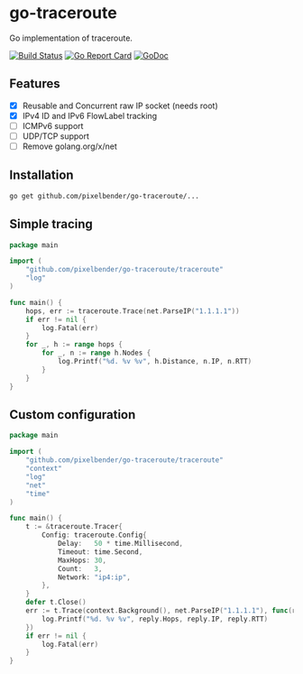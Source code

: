 # go-traceroute

Go implementation of traceroute.

[![Build Status](https://api.travis-ci.org/pixelbender/go-traceroute.svg)](https://travis-ci.org/pixelbender/go-traceroute)
[![Go Report Card](https://goreportcard.com/badge/github.com/pixelbender/go-traceroute)](https://goreportcard.com/report/github.com/pixelbender/go-traceroute)
[![GoDoc](https://godoc.org/github.com/pixelbender/go-traceroute?status.svg)](https://godoc.org/github.com/pixelbender/go-traceroute/traceroute)

## Features

- [x] Reusable and Concurrent raw IP socket (needs root)
- [x] IPv4 ID and IPv6 FlowLabel tracking
- [ ] ICMPv6 support
- [ ] UDP/TCP support
- [ ] Remove golang.org/x/net

## Installation

```sh
go get github.com/pixelbender/go-traceroute/...
```

## Simple tracing

```go
package main

import (
	"github.com/pixelbender/go-traceroute/traceroute"
	"log"
)

func main() {
    hops, err := traceroute.Trace(net.ParseIP("1.1.1.1"))
    if err != nil {
        log.Fatal(err)
    }
    for _, h := range hops {
        for _, n := range h.Nodes {
            log.Printf("%d. %v %v", h.Distance, n.IP, n.RTT)
        }
    }
}
```

## Custom configuration

```go
package main

import (
	"github.com/pixelbender/go-traceroute/traceroute"
	"context"
	"log"
	"net"
	"time"
)

func main() {
    t := &traceroute.Tracer{
        Config: traceroute.Config{
            Delay:   50 * time.Millisecond,
            Timeout: time.Second,
            MaxHops: 30,
            Count:   3,
            Network: "ip4:ip",
        },
    }
    defer t.Close()
    err := t.Trace(context.Background(), net.ParseIP("1.1.1.1"), func(reply *traceroute.Reply) {
        log.Printf("%d. %v %v", reply.Hops, reply.IP, reply.RTT)
    })
    if err != nil {
        log.Fatal(err)
    }
}
```
